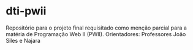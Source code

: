 # dti-pwii
Repositório para o projeto final requisitado como menção parcial para a matéria de Programação Web II (PWII). Orientadores: Professores João Siles e Najara
